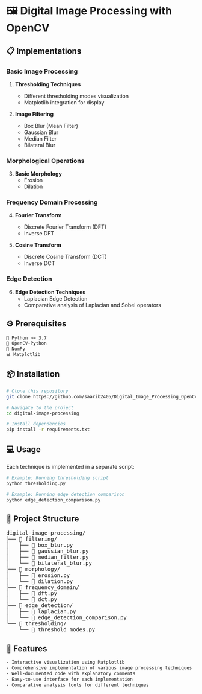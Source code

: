 # 🖼️ Digital Image Processing with OpenCV

## 📋 Implementations

### Basic Image Processing
1. **Thresholding Techniques**
   - Different thresholding modes visualization
   - Matplotlib integration for display

2. **Image Filtering**
   - Box Blur (Mean Filter)
   - Gaussian Blur
   - Median Filter
   - Bilateral Blur

### Morphological Operations
3. **Basic Morphology**
   - Erosion
   - Dilation

### Frequency Domain Processing
4. **Fourier Transform**
   - Discrete Fourier Transform (DFT)
   - Inverse DFT

5. **Cosine Transform**
   - Discrete Cosine Transform (DCT)
   - Inverse DCT

### Edge Detection
6. **Edge Detection Techniques**
   - Laplacian Edge Detection
   - Comparative analysis of Laplacian and Sobel operators


## ⚙️ Prerequisites

```txt
🐍 Python >= 3.7
📸 OpenCV-Python
🔢 NumPy
📊 Matplotlib
```

## 📦 Installation

```bash
# Clone this repository
git clone https://github.com/saarib2405/Digital_Image_Processing_OpenCV.git

# Navigate to the project
cd digital-image-processing

# Install dependencies
pip install -r requirements.txt
```

## 💻 Usage

Each technique is implemented in a separate script:

```python
# Example: Running thresholding script
python thresholding.py

# Example: Running edge detection comparison
python edge_detection_comparison.py
```

## 📁 Project Structure

<pre>
digital-image-processing/
├── 📂 filtering/
│   ├── 📜 box_blur.py
│   ├── 📜 gaussian_blur.py
│   ├── 📜 median_filter.py
│   └── 📜 bilateral_blur.py
├── 📂 morphology/
│   ├── 📜 erosion.py
│   └── 📜 dilation.py
├── 📂 frequency_domain/
│   ├── 📜 dft.py
│   └── 📜 dct.py
├── 📂 edge_detection/
│   ├── 📜 laplacian.py
│   └── 📜 edge_detection_comparison.py
└── 📂 thresholding/
    └── 📜 threshold_modes.py
</pre>

## 📌 Features
```txt
- Interactive visualization using Matplotlib
- Comprehensive implementation of various image processing techniques
- Well-documented code with explanatory comments
- Easy-to-use interface for each implementation
- Comparative analysis tools for different techniques
```
